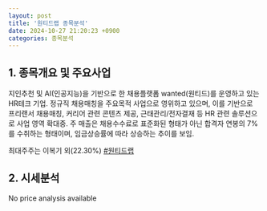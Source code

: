 ```yaml
---
layout: post
title: '원티드랩 종목분석'
date: 2024-10-27 21:20:23 +0900
categories: 종목분석
---
```


## 1. 종목개요 및 주요사업

지인추천 및 AI(인공지능)을 기반으로 한 채용플랫폼 wanted(원티드)를 운영하고 있는 HR테크 기업. 정규직 채용매칭을 주요목적 사업으로 영위하고 있으며, 이를 기반으로 프리랜서 채용매칭, 커리어 관련 콘텐츠 제공, 근태관리/전자결재 등 HR 관련 솔루션으로 사업 영역 확대중. 주 매출은 채용수수료로 표준화된 형태가 아닌 합격자 연봉의 7%를 수취하는 형태이며, 임금상승률에 따라 상승하는 추이를 보임.

최대주주는 이복기 외(22.30%)
[#원티드랩](#)

## 2. 시세분석

No price analysis available
